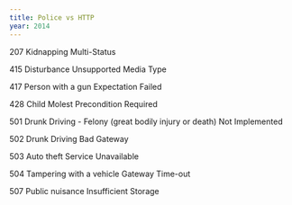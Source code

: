 ```yaml
---
title: Police vs HTTP
year: 2014
---
```


207
Kidnapping
Multi-Status

415
Disturbance
Unsupported Media Type

417
Person with a gun
Expectation Failed

428
Child Molest
Precondition Required

501
Drunk Driving - Felony (great bodily injury or death)
Not Implemented

502
Drunk Driving
Bad Gateway

503
Auto theft
Service Unavailable

504
Tampering with a vehicle
Gateway Time-out

507
Public nuisance
Insufficient Storage
